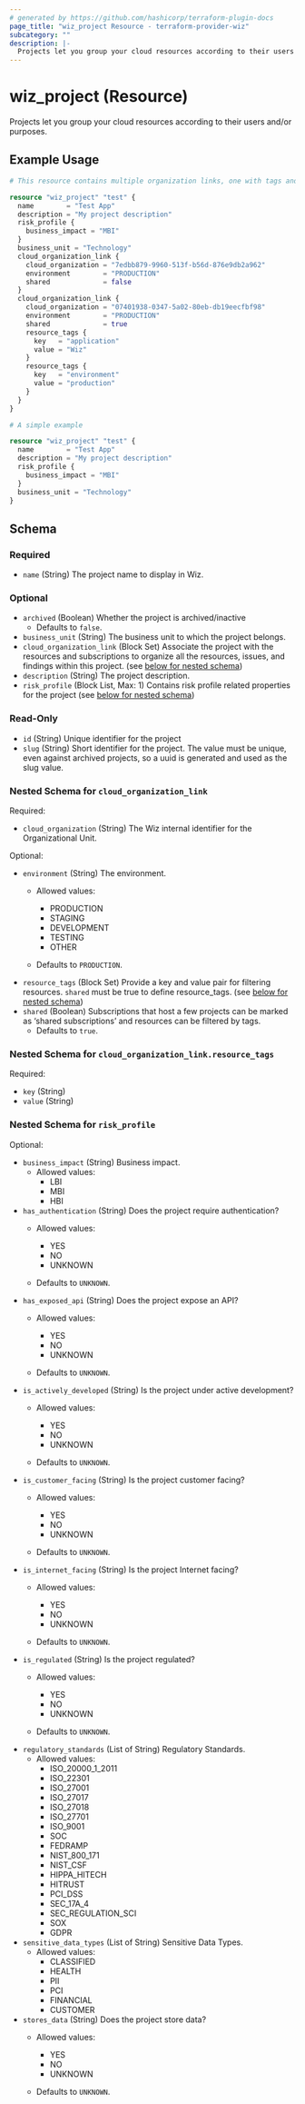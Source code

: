 ```yaml
---
# generated by https://github.com/hashicorp/terraform-plugin-docs
page_title: "wiz_project Resource - terraform-provider-wiz"
subcategory: ""
description: |-
  Projects let you group your cloud resources according to their users and/or purposes.
---
```


# wiz_project (Resource)

Projects let you group your cloud resources according to their users and/or purposes.

## Example Usage

```terraform
# This resource contains multiple organization links, one with tags and another without

resource "wiz_project" "test" {
  name        = "Test App"
  description = "My project description"
  risk_profile {
    business_impact = "MBI"
  }
  business_unit = "Technology"
  cloud_organization_link {
    cloud_organization = "7edbb879-9960-513f-b56d-876e9db2a962"
    environment        = "PRODUCTION"
    shared             = false
  }
  cloud_organization_link {
    cloud_organization = "07401938-0347-5a02-80eb-db19eecfbf98"
    environment        = "PRODUCTION"
    shared             = true
    resource_tags {
      key   = "application"
      value = "Wiz"
    }
    resource_tags {
      key   = "environment"
      value = "production"
    }
  }
}

# A simple example

resource "wiz_project" "test" {
  name        = "Test App"
  description = "My project description"
  risk_profile {
    business_impact = "MBI"
  }
  business_unit = "Technology"
}
```

<!-- schema generated by tfplugindocs -->
## Schema

### Required

- `name` (String) The project name to display in Wiz.

### Optional

- `archived` (Boolean) Whether the project is archived/inactive
    - Defaults to `false`.
- `business_unit` (String) The business unit to which the project belongs.
- `cloud_organization_link` (Block Set) Associate the project with the resources and subscriptions to organize all the resources, issues, and findings within this project. (see [below for nested schema](#nestedblock--cloud_organization_link))
- `description` (String) The project description.
- `risk_profile` (Block List, Max: 1) Contains risk profile related properties for the project (see [below for nested schema](#nestedblock--risk_profile))

### Read-Only

- `id` (String) Unique identifier for the project
- `slug` (String) Short identifier for the project. The value must be unique, even against archived projects, so a uuid is generated and used as the slug value.

<a id="nestedblock--cloud_organization_link"></a>
### Nested Schema for `cloud_organization_link`

Required:

- `cloud_organization` (String) The Wiz internal identifier for the Organizational Unit.

Optional:

- `environment` (String) The environment.
    - Allowed values: 
        - PRODUCTION
        - STAGING
        - DEVELOPMENT
        - TESTING
        - OTHER

    - Defaults to `PRODUCTION`.
- `resource_tags` (Block Set) Provide a key and value pair for filtering resources. `shared` must be true to define resource_tags. (see [below for nested schema](#nestedblock--cloud_organization_link--resource_tags))
- `shared` (Boolean) Subscriptions that host a few projects can be marked as ‘shared subscriptions’ and resources can be filtered by tags.
    - Defaults to `true`.

<a id="nestedblock--cloud_organization_link--resource_tags"></a>
### Nested Schema for `cloud_organization_link.resource_tags`

Required:

- `key` (String)
- `value` (String)



<a id="nestedblock--risk_profile"></a>
### Nested Schema for `risk_profile`

Optional:

- `business_impact` (String) Business impact.
    - Allowed values: 
        - LBI
        - MBI
        - HBI
- `has_authentication` (String) Does the project require authentication?
    - Allowed values: 
        - YES
        - NO
        - UNKNOWN

    - Defaults to `UNKNOWN`.
- `has_exposed_api` (String) Does the project expose an API?
    - Allowed values: 
        - YES
        - NO
        - UNKNOWN

    - Defaults to `UNKNOWN`.
- `is_actively_developed` (String) Is the project under active development?
    - Allowed values: 
        - YES
        - NO
        - UNKNOWN

    - Defaults to `UNKNOWN`.
- `is_customer_facing` (String) Is the project customer facing?
    - Allowed values: 
        - YES
        - NO
        - UNKNOWN

    - Defaults to `UNKNOWN`.
- `is_internet_facing` (String) Is the project Internet facing?
    - Allowed values: 
        - YES
        - NO
        - UNKNOWN

    - Defaults to `UNKNOWN`.
- `is_regulated` (String) Is the project regulated?
    - Allowed values: 
        - YES
        - NO
        - UNKNOWN

    - Defaults to `UNKNOWN`.
- `regulatory_standards` (List of String) Regulatory Standards.
    - Allowed values: 
        - ISO_20000_1_2011
        - ISO_22301
        - ISO_27001
        - ISO_27017
        - ISO_27018
        - ISO_27701
        - ISO_9001
        - SOC
        - FEDRAMP
        - NIST_800_171
        - NIST_CSF
        - HIPPA_HITECH
        - HITRUST
        - PCI_DSS
        - SEC_17A_4
        - SEC_REGULATION_SCI
        - SOX
        - GDPR
- `sensitive_data_types` (List of String) Sensitive Data Types.
    - Allowed values: 
        - CLASSIFIED
        - HEALTH
        - PII
        - PCI
        - FINANCIAL
        - CUSTOMER
- `stores_data` (String) Does the project store data?
    - Allowed values: 
        - YES
        - NO
        - UNKNOWN

    - Defaults to `UNKNOWN`.


